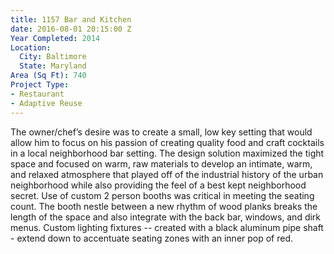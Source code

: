 ```yaml
---
title: 1157 Bar and Kitchen
date: 2016-08-01 20:15:00 Z
Year Completed: 2014
Location:
  City: Baltimore
  State: Maryland
Area (Sq Ft): 740
Project Type:
- Restaurant
- Adaptive Reuse
---
```


The owner/chef’s desire was to create a small, low key setting that would allow him to focus on his passion of creating quality food and craft cocktails in a local neighborhood bar setting. The design solution maximized the tight space and focused on warm, raw materials to develop an intimate, warm, and relaxed atmosphere that played off of the industrial history of the urban neighborhood while also providing the feel of a best kept neighborhood secret. Use of custom 2 person booths was critical in meeting the seating count. The booth nestle between a new rhythm of wood planks breaks the length of the space and also integrate with the back bar, windows, and dirk menus. Custom lighting fixtures -- created with a black aluminum pipe shaft - extend down to accentuate seating zones with an inner pop of red.
